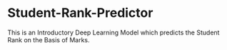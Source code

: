 # Student-Rank-Predictor
This is an Introductory Deep Learning Model which predicts the Student Rank on the Basis of Marks.
